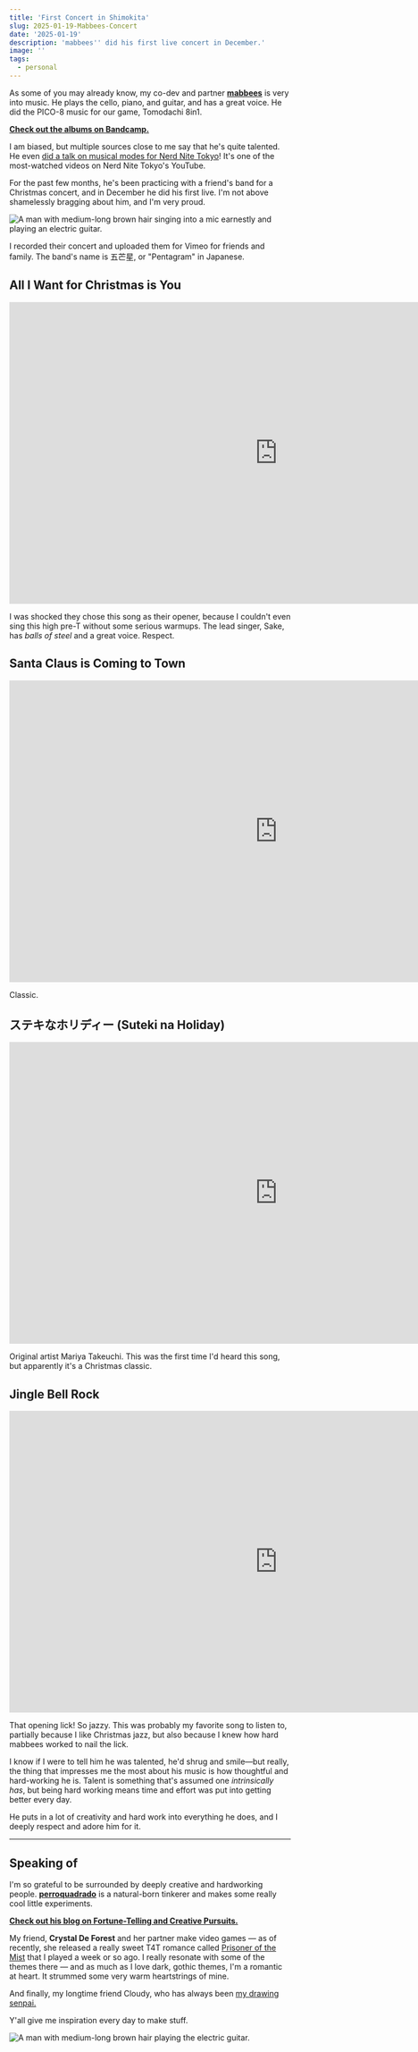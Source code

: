 ```yaml
---
title: 'First Concert in Shimokita'
slug: 2025-01-19-Mabbees-Concert
date: '2025-01-19'
description: 'mabbees'' did his first live concert in December.'
image: ''
tags:
  - personal
---
```


As some of you may already know, my co-dev and partner [**mabbees**](https://mabbees.neocities.org/) is very into music. He plays the cello, piano, and guitar, and has a great voice. He did the PICO-8 music for our game, Tomodachi 8in1.

[**Check out the albums on Bandcamp.**](https://mabbees.bandcamp.com/)

I am biased, but multiple sources close to me say that he's quite talented. He even [did a talk on musical modes for Nerd Nite Tokyo](https://youtu.be/TPb9KejlTR4?si=sHivYOcobUwFgkcZ)! It's one of the most-watched videos on Nerd Nite Tokyo's YouTube.

For the past few months, he's been practicing with a friend's band for a Christmas concert, and in December he did his first live. I'm not above shamelessly bragging about him, and I'm very proud.

![A man with medium-long brown hair singing into a mic earnestly and playing an electric guitar.](mabbees_2.png)

I recorded their concert and uploaded them for Vimeo for friends and family. The band's name is 五芒星, or "Pentagram" in Japanese.

## All I Want for Christmas is You

<iframe src="https://player.vimeo.com/video/1037111469?title=0&amp;byline=0&amp;portrait=0&amp;badge=0&amp;autopause=0&amp;player_id=0&amp;app_id=58479" width="960px" height="540" frameborder="0" allow="autoplay; fullscreen; picture-in-picture; clipboard-write; encrypted-media" title="All I Want For Christmas Is You - 五芒星LIVE"></iframe>

I was shocked they chose this song as their opener, because I couldn't even sing this high pre-T without some serious warmups. The lead singer, Sake, has _balls of steel_ and a great voice. Respect.

## Santa Claus is Coming to Town

<iframe src="https://player.vimeo.com/video/1037159943?title=0&amp;byline=0&amp;portrait=0&amp;badge=0&amp;autopause=0&amp;player_id=0&amp;app_id=58479" width="960px" height="540" frameborder="0" allow="autoplay; fullscreen; picture-in-picture; clipboard-write; encrypted-media" title="Santa Claus is Coming to Town - 五芒星LIVE"></iframe>

Classic.

## ステキなホリディー (Suteki na Holiday)

<iframe src="https://player.vimeo.com/video/1037112371?title=0&amp;byline=0&amp;portrait=0&amp;badge=0&amp;autopause=0&amp;player_id=0&amp;app_id=58479" width="960px" height="540" frameborder="0" allow="autoplay; fullscreen; picture-in-picture; clipboard-write; encrypted-media" title="ステキなホリディー - 五芒星LIVE"></iframe>

Original artist Mariya Takeuchi. This was the first time I'd heard this song, but apparently it's a Christmas classic.

## Jingle Bell Rock

<iframe src="https://player.vimeo.com/video/1037159699?title=0&amp;byline=0&amp;portrait=0&amp;badge=0&amp;autopause=0&amp;player_id=0&amp;app_id=58479" width="960px" height="540" frameborder="0" allow="autoplay; fullscreen; picture-in-picture; clipboard-write; encrypted-media" title="Jingle Bell Rock - 五芒星LIVE"></iframe>

That opening lick! So jazzy. This was probably my favorite song to listen to, partially because I like Christmas jazz, but also because I knew how hard mabbees worked to nail the lick.

I know if I were to tell him he was talented, he'd shrug and smile—but really, the thing that impresses me the most about his music is how thoughtful and hard-working he is. Talent is something that's assumed one _intrinsically has_, but being hard working means time and effort was put into getting better every day.

He puts in a lot of creativity and hard work into everything he does, and I deeply respect and adore him for it.

---

## Speaking of

I'm so grateful to be surrounded by deeply creative and hardworking people.  [**perroquadrado**](https://perroquadrado.neocities.org/) is a natural-born tinkerer and makes some really cool little experiments.

[**Check out his blog on Fortune-Telling and Creative Pursuits.**](https://perroquadrado.neocities.org/blog/january-07-2025-fortunes)

My friend, **Crystal De Forest** and her partner make video games — as of recently, she released a really sweet T4T romance called [Prisoner of the Mist](https://air-gong.itch.io/prisoner-of-the-mist) that I played a week or so ago. I really resonate with some of the themes there — and as much as I love dark, gothic themes, I'm a romantic at heart. It strummed some very warm heartstrings of mine.

And finally, my longtime friend Cloudy, who has always been [my drawing senpai.](https://bsky.app/profile/cloudymau.bsky.social/post/3le3uhjhtuc2c)

Y'all give me inspiration every day to make stuff.

![A man with medium-long brown hair playing the electric guitar.](mabbees_1.png)
